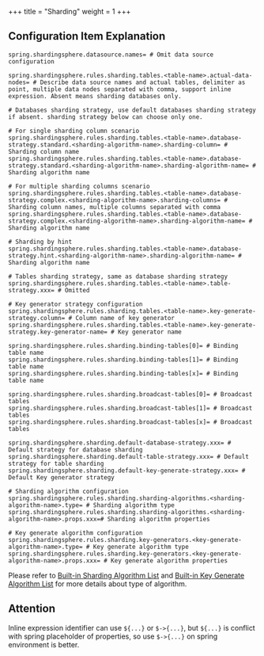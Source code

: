 +++
title = "Sharding"
weight = 1
+++

## Configuration Item Explanation

```properties
spring.shardingsphere.datasource.names= # Omit data source configuration

spring.shardingsphere.rules.sharding.tables.<table-name>.actual-data-nodes= # Describe data source names and actual tables, delimiter as point, multiple data nodes separated with comma, support inline expression. Absent means sharding databases only.

# Databases sharding strategy, use default databases sharding strategy if absent. sharding strategy below can choose only one.

# For single sharding column scenario
spring.shardingsphere.rules.sharding.tables.<table-name>.database-strategy.standard.<sharding-algorithm-name>.sharding-column= # Sharding column name
spring.shardingsphere.rules.sharding.tables.<table-name>.database-strategy.standard.<sharding-algorithm-name>.sharding-algorithm-name= # Sharding algorithm name

# For multiple sharding columns scenario
spring.shardingsphere.rules.sharding.tables.<table-name>.database-strategy.complex.<sharding-algorithm-name>.sharding-columns= # Sharding column names, multiple columns separated with comma
spring.shardingsphere.rules.sharding.tables.<table-name>.database-strategy.complex.<sharding-algorithm-name>.sharding-algorithm-name= # Sharding algorithm name

# Sharding by hint
spring.shardingsphere.rules.sharding.tables.<table-name>.database-strategy.hint.<sharding-algorithm-name>.sharding-algorithm-name= # Sharding algorithm name

# Tables sharding strategy, same as database sharding strategy
spring.shardingsphere.rules.sharding.tables.<table-name>.table-strategy.xxx= # Omitted

# Key generator strategy configuration
spring.shardingsphere.rules.sharding.tables.<table-name>.key-generate-strategy.column= # Column name of key generator
spring.shardingsphere.rules.sharding.tables.<table-name>.key-generate-strategy.key-generator-name= # Key generator name

spring.shardingsphere.rules.sharding.binding-tables[0]= # Binding table name
spring.shardingsphere.rules.sharding.binding-tables[1]= # Binding table name
spring.shardingsphere.rules.sharding.binding-tables[x]= # Binding table name

spring.shardingsphere.rules.sharding.broadcast-tables[0]= # Broadcast tables
spring.shardingsphere.rules.sharding.broadcast-tables[1]= # Broadcast tables
spring.shardingsphere.rules.sharding.broadcast-tables[x]= # Broadcast tables

spring.shardingsphere.sharding.default-database-strategy.xxx= # Default strategy for database sharding
spring.shardingsphere.sharding.default-table-strategy.xxx= # Default strategy for table sharding
spring.shardingsphere.sharding.default-key-generate-strategy.xxx= # Default Key generator strategy

# Sharding algorithm configuration
spring.shardingsphere.rules.sharding.sharding-algorithms.<sharding-algorithm-name>.type= # Sharding algorithm type
spring.shardingsphere.rules.sharding.sharding-algorithms.<sharding-algorithm-name>.props.xxx=# Sharding algorithm properties

# Key generate algorithm configuration
spring.shardingsphere.rules.sharding.key-generators.<key-generate-algorithm-name>.type= # Key generate algorithm type
spring.shardingsphere.rules.sharding.key-generators.<key-generate-algorithm-name>.props.xxx= # Key generate algorithm properties
```

Please refer to [Built-in Sharding Algorithm List](/en/user-manual/shardingsphere-jdbc/configuration/built-in-algorithm/sharding) and [Built-in Key Generate Algorithm List](/en/user-manual/shardingsphere-jdbc/configuration/built-in-algorithm/keygen) for more details about type of algorithm.

## Attention

Inline expression identifier can use `${...}` or `$->{...}`, but `${...}` is conflict with spring placeholder of properties, so use `$->{...}` on spring environment is better.
